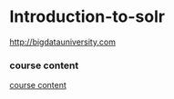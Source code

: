 # Introduction-to-solr
http://bigdatauniversity.com


### course content

[course content](http://bigdatauniversity.com/moodle/course/view.php?id=623)


